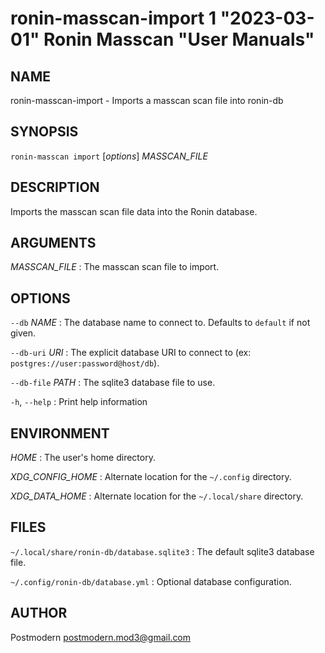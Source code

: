 # ronin-masscan-import 1 "2023-03-01" Ronin Masscan "User Manuals"

## NAME

ronin-masscan-import - Imports a masscan scan file into ronin-db

## SYNOPSIS

`ronin-masscan import` [*options*] *MASSCAN_FILE*

## DESCRIPTION

Imports the masscan scan file data into the Ronin database.

## ARGUMENTS

*MASSCAN_FILE*
: The masscan scan file to import.

## OPTIONS

`--db` *NAME*
: The database name to connect to. Defaults to `default` if not given.

`--db-uri` *URI*
: The explicit database URI to connect to
  (ex: `postgres://user:password@host/db`).

`--db-file` *PATH*
: The sqlite3 database file to use.

`-h`, `--help`
: Print help information

## ENVIRONMENT

*HOME*
: The user's home directory.

*XDG_CONFIG_HOME*
: Alternate location for the `~/.config` directory.

*XDG_DATA_HOME*
: Alternate location for the `~/.local/share` directory.

## FILES

`~/.local/share/ronin-db/database.sqlite3`
: The default sqlite3 database file.

`~/.config/ronin-db/database.yml`
: Optional database configuration.

## AUTHOR

Postmodern <postmodern.mod3@gmail.com>

